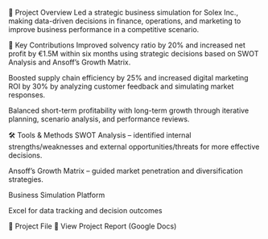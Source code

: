 📁 Project Overview
Led a strategic business simulation for Solex Inc., making data-driven decisions in finance, operations, and marketing to improve business performance in a competitive scenario.

🧠 Key Contributions
Improved solvency ratio by 20% and increased net profit by €1.5M within six months using strategic decisions based on SWOT Analysis and Ansoff’s Growth Matrix.

Boosted supply chain efficiency by 25% and increased digital marketing ROI by 30% by analyzing customer feedback and simulating market responses.

Balanced short-term profitability with long-term growth through iterative planning, scenario analysis, and performance reviews.

🛠️ Tools & Methods
SWOT Analysis – identified internal strengths/weaknesses and external opportunities/threats for more effective decisions.

Ansoff’s Growth Matrix – guided market penetration and diversification strategies.

Business Simulation Platform

Excel for data tracking and decision outcomes

📎 Project File
📄 View Project Report (Google Docs)
